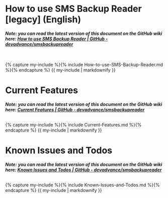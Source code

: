 
<div class="section materiallightgrey">
  <h1 class="section-header">How to use SMS Backup Reader [legacy] (English)</h1>

  <div class="mdl-grid">
    <div class="mdl-cell mdl-cell--12-col">
      <p><i><b>Note: you can read the latest version of this document on the GitHub wiki here: <a href="https://github.com/devadvance/smsbackupreader/wiki/How-to-use-SMS-Backup-Reader">How to use SMS Backup Reader | GitHub - devadvance/smsbackupreader</a></b></i></p>
      <br />
      <br />
      {% capture my-include %}{% include How-to-use-SMS-Backup-Reader.md %}{% endcapture %}
      {{ my-include | markdownify }}
  </div>
</div>
</div>

<div class="section materiallightgrey">
  <h1 class="section-header">Current Features</h1>

  <div class="mdl-grid">
    <div class="mdl-cell mdl-cell--12-col">
      <p><i><b>Note: you can read the latest version of this document on the GitHub wiki here: <a href="https://github.com/devadvance/smsbackupreader/wiki/Current-Features">Current Features | GitHub - devadvance/smsbackupreader</a></b></i></p>
      <br />
      {% capture my-include %}{% include Current-Features.md %}{% endcapture %}
      {{ my-include | markdownify }}
  </div>
</div>

<h1 class="section-header">Known Issues and Todos</h1>
<div class="mdl-grid">
    <div class="mdl-cell mdl-cell--12-col">
      <p><i><b>Note: you can read the latest version of this document on the GitHub wiki here: <a href="https://github.com/devadvance/smsbackupreader/wiki/Known-Issues-and-Todos">Known Issues and Todos | GitHub - devadvance/smsbackupreader</a></b></i></p>
      <br />
      {% capture my-include %}{% include Known-Issues-and-Todos.md %}{% endcapture %}
      {{ my-include | markdownify }}
  </div>
</div>
</div>